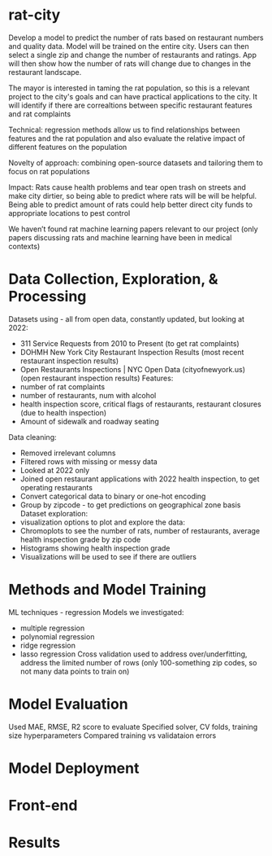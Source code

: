 # rat-city
Develop a model to predict the number of rats based on restaurant numbers and quality data. Model will be trained on the entire city. Users can then select a single zip and change the number of restaurants and ratings. App will then show how the number of rats will change due to changes in the restaurant landscape.

The mayor is interested in taming the rat population, so this is a relevant project to the city's goals and can have practical applications to the city. It will identify if there are correaltions between specific restaurant features and rat complaints

Technical: regression methods allow us to find relationships between features and the rat population and also evaluate the relative impact of different features on the population

Novelty of approach: combining open-source datasets and tailoring them to focus on rat populations

Impact: Rats cause health problems and tear open trash on streets and make city dirtier, so being able to predict where rats will be will be helpful. Being able to predict amount of rats could help better direct city funds to appropriate locations to pest control

We haven’t found rat machine learning papers relevant to our project (only papers discussing rats and machine learning have been in medical contexts)

# Data Collection, Exploration, & Processing
Datasets using - all from open data, constantly updated, but looking at 2022:
- 311 Service Requests from 2010 to Present (to get rat complaints)
- DOHMH New York City Restaurant Inspection Results (most recent restaurant inspection results)
- Open Restaurants Inspections | NYC Open Data (cityofnewyork.us) (open restaurant inspection results)
Features:
- number of rat complaints 
- number of restaurants, num with alcohol
- health inspection score, critical flags of restaurants, restaurant closures (due to health inspection)
- Amount of sidewalk and roadway seating

Data cleaning:
- Removed irrelevant columns
- Filtered rows with missing or messy data
- Looked at 2022 only
- Joined open restaurant applications with 2022 health inspection, to get operating restaurants
- Convert categorical data to binary or one-hot encoding
- Group by zipcode - to get predictions on geographical zone basis
Dataset exploration:
- visualization options to plot and explore the data:
- Chromoplots to see the number of rats, number of restaurants, average health inspection grade by zip code
- Histograms showing health inspection grade
- Visualizations will be used to see if there are outliers 

# Methods and Model Training
ML techniques - regression
Models we investigated:
- multiple regression
- polynomial regression
- ridge regression
- lasso regression
Cross validation used to address over/underfitting, address the limited number of rows (only 100-something zip codes, so not many data points to train on)

# Model Evaluation
Used MAE, RMSE, R2 score to evaluate
Specified solver, CV folds, training size hyperparameters
Compared training vs validataion errors

# Model Deployment

# Front-end

# Results

